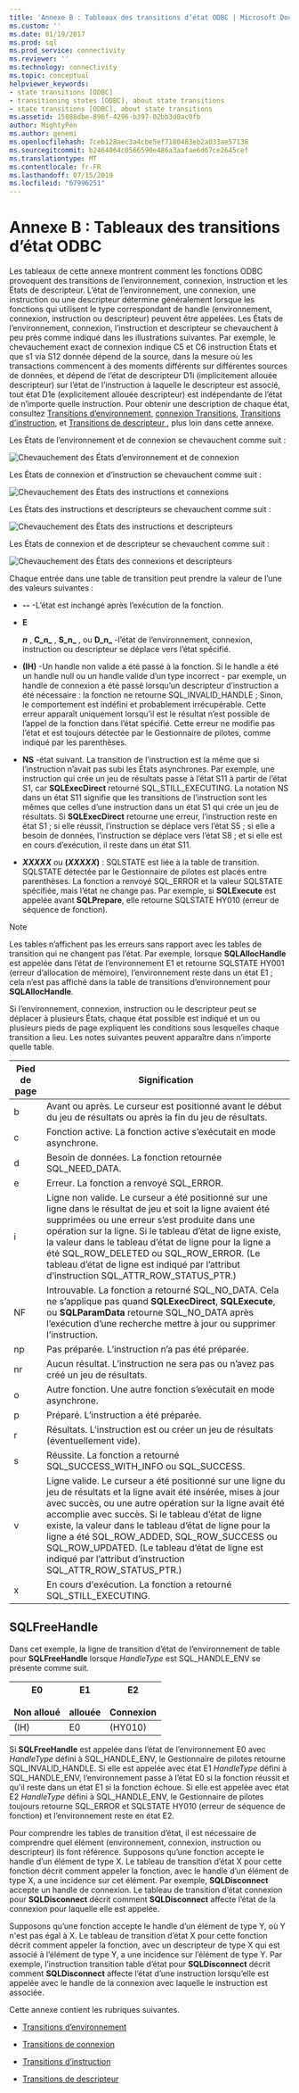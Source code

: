 ```yaml
---
title: 'Annexe B : Tableaux des transitions d’état ODBC | Microsoft Docs'
ms.custom: ''
ms.date: 01/19/2017
ms.prod: sql
ms.prod_service: connectivity
ms.reviewer: ''
ms.technology: connectivity
ms.topic: conceptual
helpviewer_keywords:
- state transitions [ODBC]
- transitioning states [ODBC], about state transitions
- state transitions [ODBC], about state transitions
ms.assetid: 15088dbe-896f-4296-b397-02bb3d0ac0fb
author: MightyPen
ms.author: genemi
ms.openlocfilehash: 7ceb128aec3a4cbe5ef7180483eb2a033ae57138
ms.sourcegitcommit: b2464064c0566590e486a3aafae6d67ce2645cef
ms.translationtype: MT
ms.contentlocale: fr-FR
ms.lasthandoff: 07/15/2019
ms.locfileid: "67996251"
---
```

# <a name="appendix-b-odbc-state-transition-tables"></a>Annexe B : Tableaux des transitions d’état ODBC
Les tableaux de cette annexe montrent comment les fonctions ODBC provoquent des transitions de l’environnement, connexion, instruction et les États de descripteur. L’état de l’environnement, une connexion, une instruction ou une descripteur détermine généralement lorsque les fonctions qui utilisent le type correspondant de handle (environnement, connexion, instruction ou descripteur) peuvent être appelées. Les États de l’environnement, connexion, l’instruction et descripteur se chevauchent à peu près comme indiqué dans les illustrations suivantes. Par exemple, le chevauchement exact de connexion indique C5 et C6 instruction États et que s1 via S12 donnée dépend de la source, dans la mesure où les transactions commencent à des moments différents sur différentes sources de données, et dépend de l’état de descripteur D1i (implicitement allouée descripteur) sur l’état de l’instruction à laquelle le descripteur est associé, tout état D1e (explicitement allouée descripteur) est indépendante de l’état de n’importe quelle instruction. Pour obtenir une description de chaque état, consultez [Transitions d’environnement](../../../odbc/reference/appendixes/environment-transitions.md), [connexion Transitions](../../../odbc/reference/appendixes/connection-transitions.md), [Transitions d’instruction](../../../odbc/reference/appendixes/statement-transitions.md), et [Transitions de descripteur ](../../../odbc/reference/appendixes/descriptor-transitions.md), plus loin dans cette annexe.  
  
 Les États de l’environnement et de connexion se chevauchent comme suit :  
  
 ![Chevauchement des États d’environnement et de connexion](../../../odbc/reference/appendixes/media/app01.gif "app01")  
  
 Les États de connexion et d’instruction se chevauchent comme suit :  
  
 ![Chevauchement des États des instructions et connexions](../../../odbc/reference/appendixes/media/app02.gif "app02")  
  
 Les États des instructions et descripteurs se chevauchent comme suit :  
  
 ![Chevauchement des États des instructions et descripteurs](../../../odbc/reference/appendixes/media/app03.gif "app03")  
  
 Les États de connexion et de descripteur se chevauchent comme suit :  
  
 ![Chevauchement des États des connexions et descripteurs](../../../odbc/reference/appendixes/media/app04.gif "app04")  
  
 Chaque entrée dans une table de transition peut prendre la valeur de l’une des valeurs suivantes :  
  
-   **--** -L’état est inchangé après l’exécution de la fonction.  
  
-   **E**  

     **_n_**  , **C_n_** , **S_n_** , ou **D_n_** -l’état de l’environnement, connexion, instruction ou descripteur se déplace vers l’état spécifié.  
 
-   **(IH)**  -Un handle non valide a été passé à la fonction. Si le handle a été un handle null ou un handle valide d’un type incorrect - par exemple, un handle de connexion a été passé lorsqu’un descripteur d’instruction a été nécessaire : la fonction ne retourne SQL_INVALID_HANDLE ; Sinon, le comportement est indéfini et probablement irrécupérable. Cette erreur apparaît uniquement lorsqu’il est le résultat n’est possible de l’appel de la fonction dans l’état spécifié. Cette erreur ne modifie pas l’état et est toujours détectée par le Gestionnaire de pilotes, comme indiqué par les parenthèses.  
  
-   **NS** -état suivant. La transition de l’instruction est la même que si l’instruction n’avait pas subi les États asynchrones. Par exemple, une instruction qui crée un jeu de résultats passe à l’état S11 à partir de l’état S1, car **SQLExecDirect** retourné SQL_STILL_EXECUTING. La notation NS dans un état S11 signifie que les transitions de l’instruction sont les mêmes que celles d’une instruction dans un état S1 qui crée un jeu de résultats. Si **SQLExecDirect** retourne une erreur, l’instruction reste en état S1 ; si elle réussit, l’instruction se déplace vers l’état S5 ; si elle a besoin de données, l’instruction se déplace vers l’état S8 ; et si elle est en cours d’exécution, il reste dans un état S11.  

-   **_XXXXX_**  ou **(*XXXXX*)** : SQLSTATE est liée à la table de transition. SQLSTATE détectée par le Gestionnaire de pilotes est placés entre parenthèses. La fonction a renvoyé SQL_ERROR et la valeur SQLSTATE spécifiée, mais l’état ne change pas. Par exemple, si **SQLExecute** est appelée avant **SQLPrepare**, elle retourne SQLSTATE HY010 (erreur de séquence de fonction).  

> [!NOTE]  
>  Les tables n’affichent pas les erreurs sans rapport avec les tables de transition qui ne changent pas l’état. Par exemple, lorsque **SQLAllocHandle** est appelée dans l’état de l’environnement E1 et retourne SQLSTATE HY001 (erreur d’allocation de mémoire), l’environnement reste dans un état E1 ; cela n’est pas affiché dans la table de transitions d’environnement pour  **SQLAllocHandle**.  
  
 Si l’environnement, connexion, instruction ou le descripteur peut se déplacer à plusieurs États, chaque état possible est indiqué et un ou plusieurs pieds de page expliquent les conditions sous lesquelles chaque transition a lieu. Les notes suivantes peuvent apparaître dans n’importe quelle table.  
  
|Pied de page|Signification|  
|--------------|-------------|  
|b|Avant ou après. Le curseur est positionné avant le début du jeu de résultats ou après la fin du jeu de résultats.|  
|c|Fonction active. La fonction active s’exécutait en mode asynchrone.|  
|d|Besoin de données. La fonction retournée SQL_NEED_DATA.|  
|e|Erreur. La fonction a renvoyé SQL_ERROR.|  
|i|Ligne non valide. Le curseur a été positionné sur une ligne dans le résultat de jeu et soit la ligne avaient été supprimées ou une erreur s’est produite dans une opération sur la ligne. Si le tableau d’état de ligne existe, la valeur dans le tableau d’état de ligne pour la ligne a été SQL_ROW_DELETED ou SQL_ROW_ERROR. (Le tableau d’état de ligne est indiqué par l’attribut d’instruction SQL_ATTR_ROW_STATUS_PTR.)|  
|NF|Introuvable. La fonction a retourné SQL_NO_DATA. Cela ne s’applique pas quand **SQLExecDirect**, **SQLExecute**, ou **SQLParamData** retourne SQL_NO_DATA après l’exécution d’une recherche mettre à jour ou supprimer l’instruction.|  
|np|Pas préparée. L’instruction n’a pas été préparée.|  
|nr|Aucun résultat. L’instruction ne sera pas ou n’avez pas créé un jeu de résultats.|  
|o|Autre fonction. Une autre fonction s’exécutait en mode asynchrone.|  
|p|Préparé. L’instruction a été préparée.|  
|r|Résultats. L’instruction est ou créer un jeu de résultats (éventuellement vide).|  
|s|Réussite. La fonction a retourné SQL_SUCCESS_WITH_INFO ou SQL_SUCCESS.|  
|v|Ligne valide. Le curseur a été positionné sur une ligne du jeu de résultats et la ligne avait été insérée, mises à jour avec succès, ou une autre opération sur la ligne avait été accomplie avec succès. Si le tableau d’état de ligne existe, la valeur dans le tableau d’état de ligne pour la ligne a été SQL_ROW_ADDED, SQL_ROW_SUCCESS ou SQL_ROW_UPDATED. (Le tableau d’état de ligne est indiqué par l’attribut d’instruction SQL_ATTR_ROW_STATUS_PTR.)|  
|x|En cours d'exécution. La fonction a retourné SQL_STILL_EXECUTING.|  
  
## <a name="sqlfreehandle"></a>SQLFreeHandle  
 Dans cet exemple, la ligne de transition d’état de l’environnement de table pour **SQLFreeHandle** lorsque *HandleType* est SQL_HANDLE_ENV se présente comme suit.  
  
|E0<br /><br /> Non alloué|E1<br /><br /> allouée|E2<br /><br /> Connexion|  
|------------------------|----------------------|-----------------------|  
|(IH)|E0|(HY010)|  
  
 Si **SQLFreeHandle** est appelée dans l’état de l’environnement E0 avec *HandleType* défini à SQL_HANDLE_ENV, le Gestionnaire de pilotes retourne SQL_INVALID_HANDLE. Si elle est appelée avec état E1 *HandleType* défini à SQL_HANDLE_ENV, l’environnement passe à l’état E0 si la fonction réussit et qu’il reste dans un état E1 si la fonction échoue. Si elle est appelée avec état E2 *HandleType* défini à SQL_HANDLE_ENV, le Gestionnaire de pilotes toujours retourne SQL_ERROR et SQLSTATE HY010 (erreur de séquence de fonction) et l’environnement reste en état E2.  
  
 Pour comprendre les tables de transition d’état, il est nécessaire de comprendre quel élément (environnement, connexion, instruction ou descripteur) ils font référence. Supposons qu’une fonction accepte le handle d’un élément de type X. Le tableau de transition d’état X pour cette fonction décrit comment appeler la fonction, avec le handle d’un élément de type X, a une incidence sur cet élément. Par exemple, **SQLDisconnect** accepte un handle de connexion. Le tableau de transition d’état connexion pour **SQLDisconnect** décrit comment **SQLDisconnect** affecte l’état de la connexion pour laquelle elle est appelée.  
  
 Supposons qu’une fonction accepte le handle d’un élément de type Y, où Y n'est pas égal à X. Le tableau de transition d’état X pour cette fonction décrit comment appeler la fonction, avec un descripteur de type X qui est associé à l’élément de type Y, a une incidence sur l’élément de type Y. Par exemple, l’instruction transition table d’état pour **SQLDisconnect** décrit comment **SQLDisconnect** affecte l’état d’une instruction lorsqu’elle est appelée avec le handle de la connexion avec laquelle le instruction est associée.  
  
 Cette annexe contient les rubriques suivantes.  
  
-   [Transitions d’environnement](../../../odbc/reference/appendixes/environment-transitions.md)  
  
-   [Transitions de connexion](../../../odbc/reference/appendixes/connection-transitions.md)  
  
-   [Transitions d’instruction](../../../odbc/reference/appendixes/statement-transitions.md)  
  
-   [Transitions de descripteur](../../../odbc/reference/appendixes/descriptor-transitions.md)
